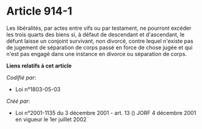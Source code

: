 # Article 914-1

Les libéralités, par actes entre vifs ou par testament, ne pourront excéder les trois quarts des biens si, à défaut de
descendant et d'ascendant, le défunt laisse un conjoint survivant, non divorcé, contre lequel n'existe pas de jugement de
séparation de corps passé en force de chose jugée et qui n'est pas engagé dans une instance en divorce ou séparation de
corps.

**Liens relatifs à cet article**

_Codifié par_:

  - Loi n°1803-05-03

_Créé par_:

  - Loi n°2001-1135 du 3 décembre 2001 - art. 13 () JORF 4 décembre 2001 en vigueur le 1er juillet 2002
